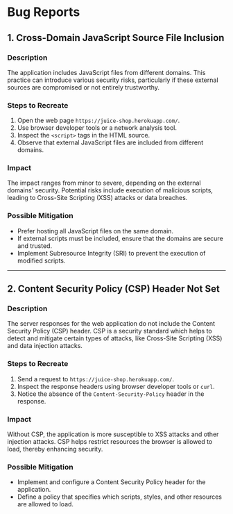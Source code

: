 # Bug Reports

## 1. Cross-Domain JavaScript Source File Inclusion

### Description
The application includes JavaScript files from different domains. This practice can introduce various security risks, particularly if these external sources are compromised or not entirely trustworthy.

### Steps to Recreate
1. Open the web page `https://juice-shop.herokuapp.com/`.
2. Use browser developer tools or a network analysis tool.
3. Inspect the `<script>` tags in the HTML source.
4. Observe that external JavaScript files are included from different domains.

### Impact
The impact ranges from minor to severe, depending on the external domains' security. Potential risks include execution of malicious scripts, leading to Cross-Site Scripting (XSS) attacks or data breaches.

### Possible Mitigation
- Prefer hosting all JavaScript files on the same domain.
- If external scripts must be included, ensure that the domains are secure and trusted.
- Implement Subresource Integrity (SRI) to prevent the execution of modified scripts.

---

## 2. Content Security Policy (CSP) Header Not Set

### Description
The server responses for the web application do not include the Content Security Policy (CSP) header. CSP is a security standard which helps to detect and mitigate certain types of attacks, like Cross-Site Scripting (XSS) and data injection attacks.

### Steps to Recreate
1. Send a request to `https://juice-shop.herokuapp.com/`.
2. Inspect the response headers using browser developer tools or `curl`.
3. Notice the absence of the `Content-Security-Policy` header in the response.

### Impact
Without CSP, the application is more susceptible to XSS attacks and other injection attacks. CSP helps restrict resources the browser is allowed to load, thereby enhancing security.

### Possible Mitigation
- Implement and configure a Content Security Policy header for the application.
- Define a policy that specifies which scripts, styles, and other resources are allowed to load.
